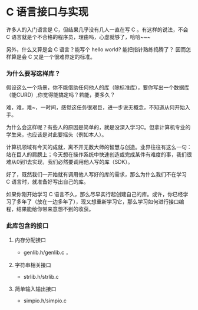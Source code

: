 # C 语言接口与实现

许多人的入门语言是 C，但结果几乎没有几人一直在写 C 。有这样的说法，不会 C 语言就是个不合格的程序员，理由吗，心虚就够了，哈哈~~~

另外，什么又算是会 C 语言？能写个 hello world? 能把指针熟练捣腾了？ 因而怎样算是会 C 又是一个很难界定的标准。

### 为什么要写这样库？
假设这么一个场景，你不能借助任何他人的库（除标准库），要你写出一个数据库（能CURD）,你觉得能搞定吗？若能，要多久？

难，难，难~，一时间，感觉这任务很艰巨，进一步说无概念，不知道从何开始入手。


为什么会这样呢？有些人的原因是简单的，就是没深入学习C。但拿计算机专业的学生来，也应该是对此要摇头（例如本人）。

计算机领域有今天的成就，离不开无数大师的智慧与创造。业界往往有这么一句：站在巨人的肩膀上；今天想在操作系统中快速创造或完成某件有难度的事，我们很难从0到1去实现，我们必然要调用他人写的库（SDK）。

好了，既然我们一开始就有调用他人写好的库的需求，那么为什么我们不在学习 C 语言时，就准备好写出自己的库。

如果你刚开始学习 C 语言不久，那么尽早实行起创建自己的库。或许，你已经学习了多年了（放在一边多年了），现又想重新学习它，那么学习如何进行接口编程，结果能给你带来意想不到的收获。

### 此库包含的接口

1. 内存分配接口 
    * genlib.h/genlib.c ， 

2. 字符串相关接口 
    * strlib.h/strlib.c

3. 简单输入输出接口 
    * simpio.h/simpio.c
